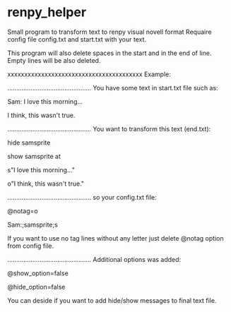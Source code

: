 # renpy_helper
Small program to transform text to renpy visual novell format
Requaire config file config.txt and start.txt with your text.

This program will also delete spaces in the start and in the end of line. Empty lines will be also deleted.

xxxxxxxxxxxxxxxxxxxxxxxxxxxxxxxxxxxxxxxx
Example:

...............................................
You have some text in start.txt file such as:


Sam: I love this morning... 

I think, this wasn't true.

...............................................
You want to transform this text (end.txt):


hide samsprite

show samsprite at

s"I love this morning..."

o"I think, this wasn't true."

...............................................
so your config.txt file:


@notag=o 

Sam:;samsprite;s

If you want to use no tag lines without any letter just delete @notag option from config file.

...............................................
Additional options was added:


@show_option=false

@hide_option=false

You can deside if you want to add hide/show messages to final text file.  
